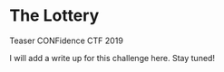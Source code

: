 # The Lottery

Teaser CONFidence CTF 2019

I will add a write up for this challenge here. Stay tuned!

